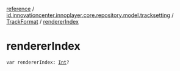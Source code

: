 [reference](../../index.md) / [id.innovationcenter.innoplayer.core.repository.model.tracksetting](../index.md) / [TrackFormat](index.md) / [rendererIndex](./renderer-index.md)

# rendererIndex

`var rendererIndex: `[`Int`](https://kotlinlang.org/api/latest/jvm/stdlib/kotlin/-int/index.html)`?`